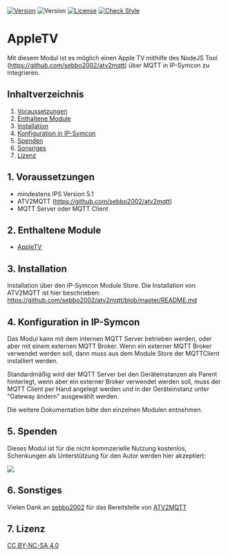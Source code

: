 [![Version](https://img.shields.io/badge/Symcon-PHPModul-red.svg)](https://www.symcon.de/service/dokumentation/entwicklerbereich/sdk-tools/sdk-php/)
![Version](https://img.shields.io/badge/Symcon%20Version-5.1%20%3E-blue.svg)
[![License](https://img.shields.io/badge/License-CC%20BY--NC--SA%204.0-green.svg)](https://creativecommons.org/licenses/by-nc-sa/4.0/)
[![Check Style](https://github.com/Schnittcher/AppleTV/workflows/Check%20Style/badge.svg)](https://github.com/Schnittcher/AppleTV/actions)

# AppleTV
   Mit diesem Modul ist es möglich einen Apple TV mithilfe des NodeJS Tool (https://github.com/sebbo2002/atv2mqtt) über MQTT in IP-Symcon zu integrieren.
 
   ## Inhaltverzeichnis
   1. [Voraussetzungen](#1-voraussetzungen)
   2. [Enthaltene Module](#2-enthaltene-module)
   3. [Installation](#3-installation)
   4. [Konfiguration in IP-Symcon](#4-konfiguration-in-ip-symcon)
   5. [Spenden](#5-spenden)
   6. [Sonsriges](#6-sonstiges)
   7. [Lizenz](#7-lizenz)
   
## 1. Voraussetzungen

* mindestens IPS Version 5.1
* ATV2MQTT (https://github.com/sebbo2002/atv2mqtt)
* MQTT Server oder MQTT Client

## 2. Enthaltene Module

* [AppleTV](AppleTV/README.md)

## 3. Installation
Installation über den IP-Symcon Module Store.
Die Installation von ATV2MQTT ist hier beschrieben: https://github.com/sebbo2002/atv2mqtt/blob/master/README.md

## 4. Konfiguration in IP-Symcon
Das Modul kann mit dem internen MQTT Server betrieben werden, oder aber mit einem externen MQTT Broker.
Wenn ein externer MQTT Broker verwendet werden soll, dann muss aus dem Module Store der MQTTClient installiert werden.

Standardmäßig wird der MQTT Server bei den Geräteinstanzen als Parent hinterlegt, wenn aber ein externer Broker verwendet werden soll, muss der MQTT Client per Hand angelegt werden und in der Geräteinstanz unter "Gateway ändern" ausgewählt werden.

Die weitere Dokumentation bitte den einzelnen Modulen entnehmen.

## 5. Spenden

Dieses Modul ist für die nicht kommzerielle Nutzung kostenlos, Schenkungen als Unterstützung für den Autor werden hier akzeptiert:    

<a href="https://www.paypal.com/cgi-bin/webscr?cmd=_s-xclick&hosted_button_id=EK4JRP87XLSHW" target="_blank"><img src="https://www.paypalobjects.com/de_DE/DE/i/btn/btn_donate_LG.gif" border="0" /></a>

## 6. Sonstiges
Vielen Dank an [sebbo2002](https://github.com/sebbo2002) für das Bereitstelle von [ATV2MQTT](https://github.com/sebbo2002/atv2mqtt)

## 7. Lizenz

[CC BY-NC-SA 4.0](https://creativecommons.org/licenses/by-nc-sa/4.0/)